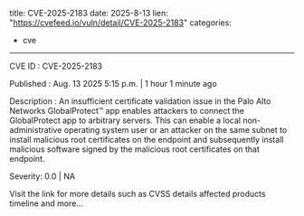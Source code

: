  
title: CVE-2025-2183
date: 2025-8-13
lien: "https://cvefeed.io/vuln/detail/CVE-2025-2183"
categories:
  - cve
---

CVE ID : CVE-2025-2183

Published :  Aug. 13
2025
5:15 p.m. | 1 hour
1 minute ago

Description : An insufficient certificate validation issue in the Palo Alto Networks GlobalProtect™ app enables attackers to connect the GlobalProtect app to arbitrary servers. This can enable a local non-administrative operating system user or an attacker on the same subnet to install malicious root certificates on the endpoint and subsequently install malicious software signed by the malicious root certificates on that endpoint.

Severity: 0.0 | NA

Visit the link for more details
such as CVSS details
affected products
timeline
and more...
